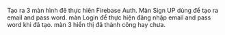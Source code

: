 Tạo ra 3 màn hình đê thực hiên Firebase Auth.
Màn Sign UP dùng để tạo ra email and pass word.
màn Login để thực hiện đăng nhập email and pass word khi đã tạo.
màn 3 hiển thị đã thành công hay chưa.
